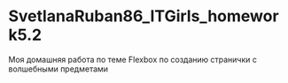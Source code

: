 # SvetlanaRuban86_ITGirls_homework5.2
Моя домашняя работа по теме Flexbox по созданию странички с волшебными предметами
